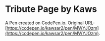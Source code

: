 # Tribute Page by Kaws 

A Pen created on CodePen.io. Original URL: [https://codepen.io/kawsar2/pen/MWYJOzm](https://codepen.io/kawsar2/pen/MWYJOzm).


